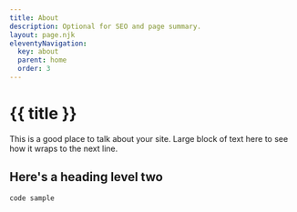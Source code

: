 ```yaml
---
title: About
description: Optional for SEO and page summary.
layout: page.njk
eleventyNavigation:
  key: about
  parent: home
  order: 3
---
```


# {{ title }}

This is a good place to talk about your site. Large block of text here to see how it wraps to the next line.

## Here's a heading level two

```
code sample
```
